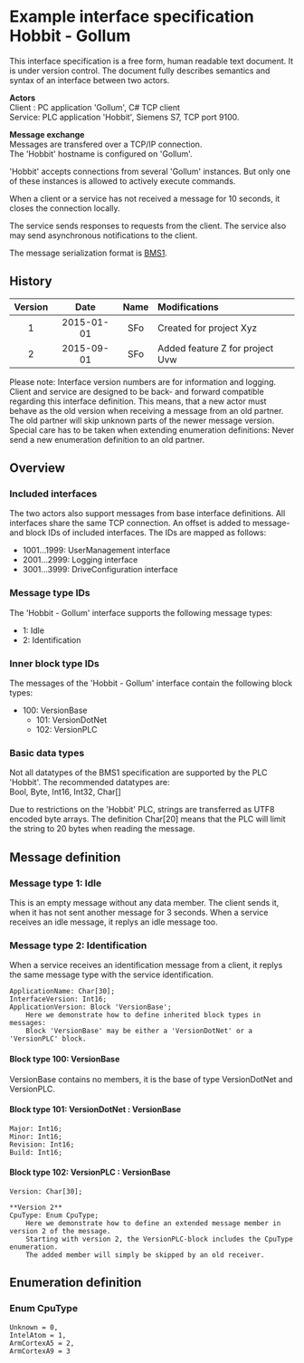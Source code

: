 Example interface specification Hobbit - Gollum
===============================================
This interface specification is a free form, human readable text document. It is under version control.
The document fully describes semantics and syntax of an interface between two actors.

**Actors**  
Client : PC application 'Gollum', C# TCP client  
Service: PLC application 'Hobbit', Siemens S7, TCP port 9100.

**Message exchange**  
Messages are transfered over a TCP/IP connection.  
The 'Hobbit' hostname is configured on 'Gollum'.  

'Hobbit' accepts connections from several 'Gollum' instances.
But only one of these instances is allowed to actively execute commands.

When a client or a service has not received a message for 10 seconds, it closes the connection locally.

The service sends responses to requests from the client.
The service also may send asynchronous notifications to the client.

The message serialization format is [BMS1](https://github.com/steforster/bms1-binary-message-stream-format).


History
-------

Version |    Date    | Name | Modifications
:------:|:----------:|:----:|:-------------
   1    | 2015-01-01 | SFo  | Created for project Xyz
   2    | 2015-09-01 | SFo  | Added feature Z for project Uvw

Please note: Interface version numbers are for information and logging.
Client and service are designed to be back- and forward compatible regarding this interface definition.
This means, that a new actor must behave as the old version when receiving a message from an old partner.
The old partner will skip unknown parts of the newer message version.
Special care has to be taken when extending enumeration definitions:
Never send a new enumeration definition to an old partner.


Overview
--------

### Included interfaces
The two actors also support messages from base interface definitions.
All interfaces share the same TCP connection.
An offset is added to message- and block IDs of included interfaces.
The IDs are mapped as follows:
* 1001...1999: UserManagement interface
* 2001...2999: Logging interface
* 3001...3999: DriveConfiguration interface

### Message type IDs
The 'Hobbit - Gollum' interface supports the following message types:
* 1: Idle
* 2: Identification

### Inner block type IDs
The messages of the 'Hobbit - Gollum' interface contain the following block types:
* 100: VersionBase
  * 101: VersionDotNet
  * 102: VersionPLC

### Basic data types
Not all datatypes of the BMS1 specification are supported by the PLC 'Hobbit'.
The recommended datatypes are:  
	Bool, Byte, Int16, Int32, Char[]

Due to restrictions on the 'Hobbit' PLC, strings are transferred as UTF8 encoded byte arrays.
The definition Char[20] means that the PLC will limit the string to 20 bytes when reading the message.


Message definition
------------------

### Message type 1: Idle
This is an empty message without any data member.
The client sends it, when it has not sent another message for 3 seconds.
When a service receives an idle message, it replys an idle message too.

	
### Message type 2: Identification
When a service receives an identification message from a client, it replys the same message type with the service identification.

	ApplicationName: Char[30];
	InterfaceVersion: Int16;
	ApplicationVersion: Block 'VersionBase';
		Here we demonstrate how to define inherited block types in messages:
		Block 'VersionBase' may be either a 'VersionDotNet' or a 'VersionPLC' block.
 

#### Block type 100: VersionBase
VersionBase contains no members, it is the base of type VersionDotNet and VersionPLC.


#### Block type 101: VersionDotNet : VersionBase
	Major: Int16;
	Minor: Int16;
	Revision: Int16;
	Build: Int16;


#### Block type 102: VersionPLC : VersionBase
	Version: Char[30];

	**Version 2**
	CpuType: Enum CpuType;
		Here we demonstrate how to define an extended message member in version 2 of the message.
		Starting with version 2, the VersionPLC-block includes the CpuType enumeration.
	    The added member will simply be skipped by an old receiver.


Enumeration definition
----------------------

### Enum CpuType
	Unknown = 0,	
	IntelAtom = 1,
	ArmCortexA5 = 2,
	ArmCortexA9 = 3

